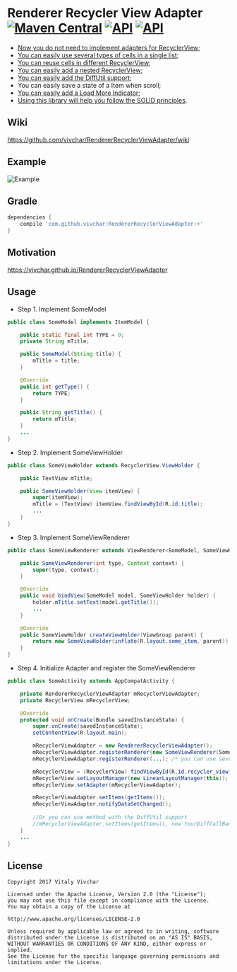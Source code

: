 
# Renderer Recycler View Adapter [![Maven Central](https://maven-badges.herokuapp.com/maven-central/com.github.vivchar/RendererRecyclerViewAdapter/badge.svg)](https://maven-badges.herokuapp.com/maven-central/com.github.vivchar/RendererRecyclerViewAdapter) [![API](https://img.shields.io/badge/API-14%2B-yellow.svg?style=flat)](https://android-arsenal.com/api?level=14) [![API](https://img.shields.io/badge/Size-11%20KB-e91e63.svg)](http://www.methodscount.com/?lib=com.github.vivchar%3ARendererRecyclerViewAdapter%3A1.2.0)

* [Now you do not need to implement adapters for RecyclerView](https://github.com/vivchar/RendererRecyclerViewAdapter/wiki/Quick-start-with-the-Renderer-Adapter);
* [You can easily use several types of cells in a single list](https://github.com/vivchar/RendererRecyclerViewAdapter/wiki/Quick-start-with-Simple-Items);
* [You can reuse cells in different RecyclerView](https://github.com/vivchar/RendererRecyclerViewAdapter/wiki/Quick-start-with-Simple-Items);
* [You can easily add a nested RecyclerView](https://github.com/vivchar/RendererRecyclerViewAdapter/wiki/Quick-start-with-Composite-Items);
* [You can easily add the DiffUtil support](https://github.com/vivchar/RendererRecyclerViewAdapter/wiki/Quick-start-with-DiffUtil);
* You can easily save a state of a Item when scroll;
* [You can easily add a Load More Indicator](https://github.com/vivchar/RendererRecyclerViewAdapter/wiki/Customization-of-Load-More-Indicator);
* [Using this library will help you follow the SOLID principles](https://en.wikipedia.org/wiki/SOLID_(object-oriented_design)).

## Wiki
https://github.com/vivchar/RendererRecyclerViewAdapter/wiki

## Example
![Example](https://github.com/vivchar/RendererRecyclerViewAdapter/blob/master/example/example.gif)

## Gradle
```gradle
dependencies {
    compile 'com.github.vivchar:RendererRecyclerViewAdapter:+'
}
```
## Motivation
https://vivchar.github.io/RendererRecyclerViewAdapter

## Usage
* Step 1. Implement SomeModel

```java
public class SomeModel implements ItemModel {

	public static final int TYPE = 0;
	private String mTitle;

	public SomeModel(String title) {
		mTitle = title;
	}

	@Override
	public int getType() {
		return TYPE;
	}

	public String getTitle() {
		return mTitle;
	}
	...
}
```

* Step 2. Implement SomeViewHolder

```java
public class SomeViewHolder extends RecyclerView.ViewHolder {

	public TextView mTitle;

	public SomeViewHolder(View itemView) {
		super(itemView);
		mTitle = (TextView) itemView.findViewById(R.id.title);
		...
	}
}
```

* Step 3. Implement SomeViewRenderer

```java
public class SomeViewRenderer extends ViewRenderer<SomeModel, SomeViewHolder> {

	public SomeViewRenderer(int type, Context context) {
		super(type, context);
	}

	@Override
	public void bindView(SomeModel model, SomeViewHolder holder) {
		holder.mTitle.setText(model.getTitle());
		...
	}

	@Override
	public SomeViewHolder createViewHolder(ViewGroup parent) {
		return new SomeViewHolder(inflate(R.layout.some_item, parent));
	}
}
```

* Step 4. Initialize Adapter and register the SomeViewRenderer 

```java
public class SomeActivity extends AppCompatActivity {

	private RendererRecyclerViewAdapter mRecyclerViewAdapter;
	private RecyclerView mRecyclerView;

	@Override
	protected void onCreate(Bundle savedInstanceState) {
		super.onCreate(savedInstanceState);
		setContentView(R.layout.main);

		mRecyclerViewAdapter = new RendererRecyclerViewAdapter();
		mRecyclerViewAdapter.registerRenderer(new SomeViewRenderer(SomeModel.TYPE, this));
		mRecyclerViewAdapter.registerRenderer(...); /* you can use several types of cells */

		mRecyclerView = (RecyclerView) findViewById(R.id.recycler_view);
		mRecyclerView.setLayoutManager(new LinearLayoutManager(this));
		mRecyclerView.setAdapter(mRecyclerViewAdapter);

		mRecyclerViewAdapter.setItems(getItems());
		mRecyclerViewAdapter.notifyDataSetChanged();
		
		//Or you can use method with the DiffUtil support
		//mRecyclerViewAdapter.setItems(getItems(), new YourDiffCallBack());
	}
	...
}
```

## License

    Copyright 2017 Vitaly Vivchar

    Licensed under the Apache License, Version 2.0 (the "License");
    you may not use this file except in compliance with the License.
    You may obtain a copy of the License at

    http://www.apache.org/licenses/LICENSE-2.0

    Unless required by applicable law or agreed to in writing, software
    distributed under the License is distributed on an "AS IS" BASIS,
    WITHOUT WARRANTIES OR CONDITIONS OF ANY KIND, either express or implied.
    See the License for the specific language governing permissions and
    limitations under the License.
